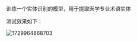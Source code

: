 训练一个实体识别的模型，用于提取医学专业术语实体

测试效果如下：

![1729964868703](https://github.com/user-attachments/assets/3b37c87d-0a53-439e-a74e-0cb8a31b22bf)
